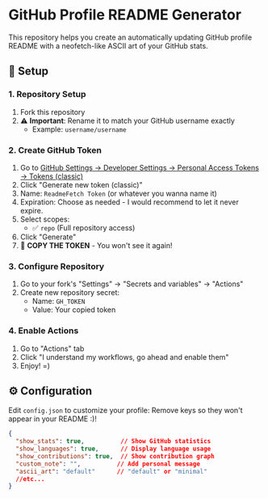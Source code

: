 # GitHub Profile README Generator

This repository helps you create an automatically updating GitHub profile README with a neofetch-like ASCII art of your GitHub stats.

## 🚀 Setup

### 1. Repository Setup
1. Fork this repository
2. ⚠️ **Important**: Rename it to match your GitHub username exactly
   - Example: `username/username`

### 2. Create GitHub Token
1. Go to [GitHub Settings → Developer Settings → Personal Access Tokens → Tokens (classic)](https://github.com/settings/tokens)
2. Click "Generate new token (classic)"
3. Name: `ReadmeFetch Token` (or whatever you wanna name it)
4. Expiration: Choose as needed - I would recommend to let it never expire.
5. Select scopes:
   - ✅ `repo` (Full repository access) 
6. Click "Generate"
7. 📝 **COPY THE TOKEN** - You won't see it again!

### 3. Configure Repository
1. Go to your fork's "Settings" → "Secrets and variables" → "Actions"
2. Create new repository secret:
   - Name: `GH_TOKEN`
   - Value: Your copied token

### 4. Enable Actions
1. Go to "Actions" tab
2. Click "I understand my workflows, go ahead and enable them"
3. Enjoy! =)


## ⚙️ Configuration

Edit `config.json` to customize your profile:
Remove keys so they won't appear in your README :)!

```json
{
  "show_stats": true,          // Show GitHub statistics
  "show_languages": true,      // Display language usage
  "show_contributions": true,  // Show contribution graph
  "custom_note": "",          // Add personal message
  "ascii_art": "default"      // "default" or "minimal"
  //etc...
}